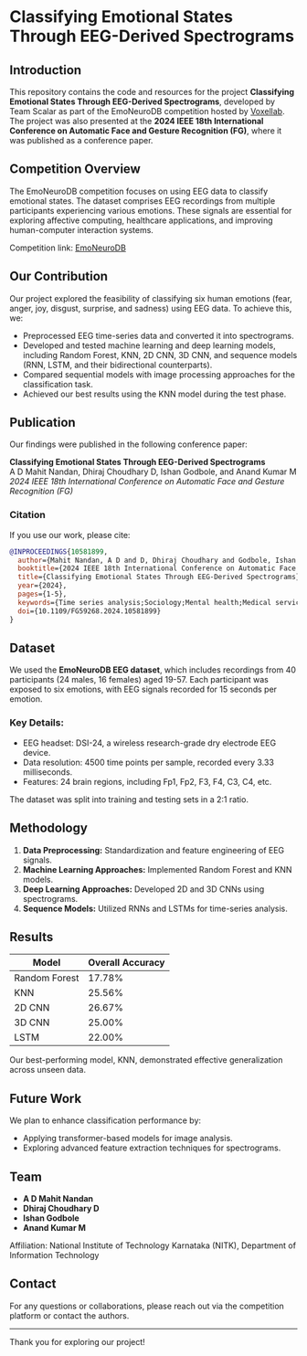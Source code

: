 # Classifying Emotional States Through EEG-Derived Spectrograms

## Introduction
This repository contains the code and resources for the project **Classifying Emotional States Through EEG-Derived Spectrograms**, developed by Team Scalar as part of the EmoNeuroDB competition hosted by [Voxellab](https://voxellab.pl/EmoNeuroDB/). The project was also presented at the **2024 IEEE 18th International Conference on Automatic Face and Gesture Recognition (FG)**, where it was published as a conference paper.

## Competition Overview
The EmoNeuroDB competition focuses on using EEG data to classify emotional states. The dataset comprises EEG recordings from multiple participants experiencing various emotions. These signals are essential for exploring affective computing, healthcare applications, and improving human-computer interaction systems.

Competition link: [EmoNeuroDB](https://voxellab.pl/EmoNeuroDB/)

## Our Contribution
Our project explored the feasibility of classifying six human emotions (fear, anger, joy, disgust, surprise, and sadness) using EEG data. To achieve this, we:

- Preprocessed EEG time-series data and converted it into spectrograms.
- Developed and tested machine learning and deep learning models, including Random Forest, KNN, 2D CNN, 3D CNN, and sequence models (RNN, LSTM, and their bidirectional counterparts).
- Compared sequential models with image processing approaches for the classification task.
- Achieved our best results using the KNN model during the test phase.

## Publication
Our findings were published in the following conference paper:

**Classifying Emotional States Through EEG-Derived Spectrograms**  
A D Mahit Nandan, Dhiraj Choudhary D, Ishan Godbole, and Anand Kumar M  
*2024 IEEE 18th International Conference on Automatic Face and Gesture Recognition (FG)*  

### Citation
If you use our work, please cite:
```bibtex
@INPROCEEDINGS{10581899,
  author={Mahit Nandan, A D and D, Dhiraj Choudhary and Godbole, Ishan and M, Anand Kumar},
  booktitle={2024 IEEE 18th International Conference on Automatic Face and Gesture Recognition (FG)},
  title={Classifying Emotional States Through EEG-Derived Spectrograms},
  year={2024},
  pages={1-5},
  keywords={Time series analysis;Sociology;Mental health;Medical services;Brain modeling;Data models;User experience},
  doi={10.1109/FG59268.2024.10581899}
}
```

## Dataset
We used the **EmoNeuroDB EEG dataset**, which includes recordings from 40 participants (24 males, 16 females) aged 19-57. Each participant was exposed to six emotions, with EEG signals recorded for 15 seconds per emotion.

### Key Details:
- EEG headset: DSI-24, a wireless research-grade dry electrode EEG device.
- Data resolution: 4500 time points per sample, recorded every 3.33 milliseconds.
- Features: 24 brain regions, including Fp1, Fp2, F3, F4, C3, C4, etc.

The dataset was split into training and testing sets in a 2:1 ratio.

## Methodology
1. **Data Preprocessing:** Standardization and feature engineering of EEG signals.
2. **Machine Learning Approaches:** Implemented Random Forest and KNN models.
3. **Deep Learning Approaches:** Developed 2D and 3D CNNs using spectrograms.
4. **Sequence Models:** Utilized RNNs and LSTMs for time-series analysis.

## Results
| Model            | Overall Accuracy |
|------------------|------------------|
| Random Forest    | 17.78%           |
| KNN              | 25.56%           |
| 2D CNN           | 26.67%           |
| 3D CNN           | 25.00%           |
| LSTM             | 22.00%           |

Our best-performing model, KNN, demonstrated effective generalization across unseen data.

## Future Work
We plan to enhance classification performance by:
- Applying transformer-based models for image analysis.
- Exploring advanced feature extraction techniques for spectrograms.

## Team
- **A D Mahit Nandan**  
- **Dhiraj Choudhary D**  
- **Ishan Godbole**  
- **Anand Kumar M**  

Affiliation: National Institute of Technology Karnataka (NITK), Department of Information Technology

## Contact
For any questions or collaborations, please reach out via the competition platform or contact the authors.

---

Thank you for exploring our project!
